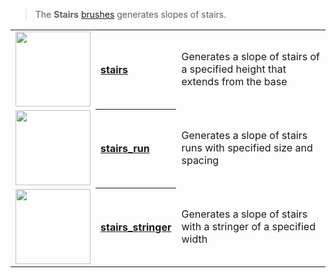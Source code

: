 > The **Stairs** [brushes](Brush-Shaders) generates slopes of stairs.

<!-- LIST stairs 120 -->
<table>
	<tr>
		<td valign="center" align="left"><a href="stairs"><img width="120" src="https://s3.amazonaws.com/misc.lachlanmcdonald.com/magicavoxel-shaders/icons1/stairs.png?cache=1594380712" alt=""></a></td>
		<th valign="center" align="left"><a href="stairs">stairs</a></th>
		<td valign="center">Generates a slope of stairs of a specified height that extends from the base</td>
	</tr>
	<tr>
		<td valign="center" align="left"><a href="stairs_run"><img width="120" src="https://s3.amazonaws.com/misc.lachlanmcdonald.com/magicavoxel-shaders/icons1/stairs_runs.png?cache=1594380712" alt=""></a></td>
		<th valign="center" align="left"><a href="stairs_run">stairs_run</a></th>
		<td valign="center">Generates a slope of stairs runs with specified size and spacing</td>
	</tr>
	<tr>
		<td valign="center" align="left"><a href="stairs_stringer"><img width="120" src="https://s3.amazonaws.com/misc.lachlanmcdonald.com/magicavoxel-shaders/icons1/stairs_stringer.png?cache=1594380712" alt=""></a></td>
		<th valign="center" align="left"><a href="stairs_stringer">stairs_stringer</a></th>
		<td valign="center">Generates a slope of stairs with a stringer of a specified width</td>
	</tr>
</table>
<!-- END -->

